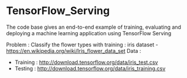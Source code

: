 # TensorFlow_Serving
The code base gives an end-to-end example of training, evaluating and deploying a machine learning application using TensorFlow Serving

Problem : Classify the flower types with training : iris dataset - https://en.wikipedia.org/wiki/Iris_flower_data_set
Data :
  - Training : http://download.tensorflow.org/data/iris_test.csv
  - Testing : http://download.tensorflow.org/data/iris_training.csv
  
